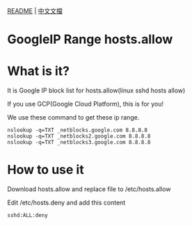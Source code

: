 [README](README.md) | [中文文檔](README_zh.md)

# GoogleIP Range hosts.allow

# What is it?

It is Google IP block list for hosts.allow(linux sshd hosts allow)

If you use GCP(Google Cloud Platform), this is for you!

We use these command to get these ip range.

```
nslookup -q=TXT _netblocks.google.com 8.8.8.8
nslookup -q=TXT _netblocks2.google.com 8.8.8.8
nslookup -q=TXT _netblocks3.google.com 8.8.8.8
```

# How to use it

Download hosts.allow and replace file to /etc/hosts.allow

Edit /etc/hosts.deny and add this content

```
sshd:ALL:deny
```
